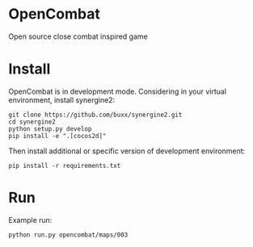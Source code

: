 # OpenCombat

Open source close combat inspired game

# Install

OpenCombat is in development mode. Considering in your virtual environment, install synergine2:

    git clone https://github.com/buxx/synergine2.git
    cd synergine2
    python setup.py develop
    pip install -e ".[cocos2d]"

Then install additional or specific version of development environment:

    pip install -r requirements.txt

# Run

Example run:

    python run.py opencombat/maps/003
